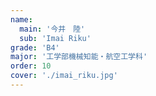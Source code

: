 ```yaml
---
name:
  main: '今井　陸'
  sub: 'Imai Riku'
grade: 'B4'
major: '工学部機械知能・航空工学科'
order: 10
cover: './imai_riku.jpg'
---
```



